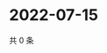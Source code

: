# 2022-07-15

共 0 条

<!-- BEGIN WEIBO -->
<!-- 最后更新时间 Fri Jul 15 2022 18:19:01 GMT+0800 (China Standard Time) -->

<!-- END WEIBO -->

